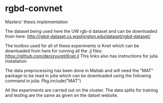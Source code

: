 # rgbd-convnet
Masters' thesis implementation

The dataset being used here the UW rgb-d dataset and can be downloaded from here:
http://rgbd-dataset.cs.washington.edu/dataset/rgbd-dataset/

The toolbox used for all of these experiments is Knet which can be downloaded from here for running all the .jl files:
https://github.com/denizyuret/Knet.jl
This links also has instructions for julia installation

The data preprocessing has been done in Matlab and will need the "MAT" package to be read in julia which can be downloaded using the following command in julia:
Pkg.include("MAT")

All the experiments are carried out on the cluster. The data splits for training and testing are the same as given on the datset website. 
